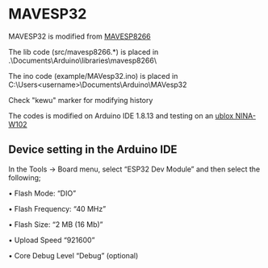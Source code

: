 # MAVESP32
MAVESP32 is modified from [MAVESP8266](https://github.com/tridge/mavesp8266)

The lib code (src/mavesp8266.*) is placed in .\Documents\Arduino\libraries\mavesp8266\

The ino code (example/MAVesp32.ino) is placed in C:\Users\<username>\Documents\Arduino\MAVesp32

Check "kewu" marker for modifying history

The codes is modified on Arduino IDE 1.8.13 and testing on an [ublox NINA-W102](https://www.u-blox.com/en/product/nina-w10-series-open-cpu)

## Device setting in the Arduino IDE
In the Tools -> Board menu, select “ESP32 Dev Module” and then select the following; 

•   Flash Mode: “DIO” 

•   Flash Frequency: “40 MHz”

•   Flash Size: “2 MB (16 Mb)” 

•   Upload Speed “921600” 

•   Core Debug Level “Debug” (optional) 

